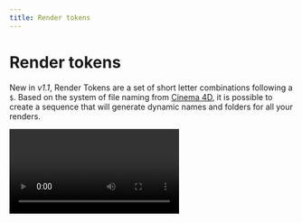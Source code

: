 ```yaml
---
title: Render tokens
---
```


# Render tokens

New in _v1.1_, Render Tokens are a set of short letter combinations following a `$`. Based on the system of file naming from [Cinema 4D](https://greyscalegorilla.com/cinema-4d-tokens-never-name-a-render-again/), it is possible to create a sequence that will generate dynamic names and folders for all your renders.

<Video url="https://www.youtube.com/embed/LG5LXUXTNVQ" />


## Dynamic file names 

It is now possible to include the time, date and other useful info in the file name. These elements are replaced automatically in the file name, so while it looks a little weird, on *April 4, 2022 at 11:42am:*

`$comp-$YY_$MM_$DD-$HH_$mm`

Becomes ↓

`UltraGoodAnimation-22_04_17-11_42.mp4`

## Dynamic folder names 

One of the most powerful parts of the system is the dynamic creation of render folders. By adding slashes to the file name field, Anubis will create sub-folders starting at where you point the export folder picker.

A common use is to create dated, daily render folders as a method of organizing the exports for each of your projects. 

`$YY_$MM_$DD/$comp`

Becomes ↓

`/21_12_18/UltraGoodAnimation.mp4`

::: tip Relative path (Ae)
Don't forget about [relative render folders](workflow.html#relative-path-from-ae-project-after-effects-only) from After Effects. This means each project can have its own render folder, with dated sub folders. 
::: 

## Token insert

<Screenshot 
    url="/anubis/RenderTokensInsert.jpg" 
    alt="Anubis" 
    left
    outline round
    width="283px" />

Next to the **File Name** field there is a little `[v]` button. Inside of here are some of the more common tokens available. Click to add it to the end of the file name. These are not all of the supported tokens, just a few of the most commonly used.

<br />

## All available tokens
| Sequence | Description |
|:--|:--|
| $prj | Saved file name |
| $comp | Comp or timeline name (Ae and Pr) |
| $fps | Frames per second |
| $app | Host app (Ae, An, Pr, Ps) |
| $range | Frame range being rendered |
| $YY | 2 digit year (22) |
| $YYYY | 4 digit year (2022) |
| $M | Month number (4) |
| $MM | Month number padded (04) |
| $MMM | 3 letter month name (Jan) |
| $MMMM | Month name (January) |
| $D | Day number (4) |
| $DD | Day number padded (04) |
| $DDD | 3 letter day of the week (Mon) |
| $DDDD | Day of the week (Monday) |
| $h | (1-12) Hour number (3:07pm = 3) |
| $hh | (01-12) Hour number padded (3:07pm = 03) |
| $H | (0-23) Hour number (3:07pm = 15) |
| $HH | (00-23) Hour number padded  (3:07pm = 15) |
| $m | Minute number (3:07pm = 7) |
| $mm | Minute number padded (3:07pm = 07) |
| $s | Second number (3:07:09pm = 9) |
| $ss | Second number padded (3:07:09pm = 09) |
| $A | AM or PM |
| $a | am or pm |

## Why so many date variations?

The way dates are displayed depends a lot one your preference. The many options are to provide as much flexibility as possible.

```
$M    = 2
$MM   = 02
$MMM  = Feb
$MMMM = February
```

## We do take requests

If you would like a additional token added to the system, [contact](/contact) us and we'll see what we can do.